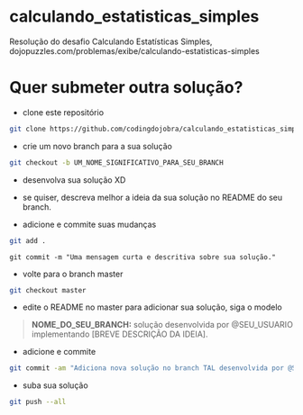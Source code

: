 # calculando_estatisticas_simples
Resolução do desafio Calculando Estatísticas Simples, dojopuzzles.com/problemas/exibe/calculando-estatisticas-simples

# Quer submeter outra solução?
- clone este repositório
```sh
git clone https://github.com/codingdojobra/calculando_estatisticas_simples
```

- crie um novo branch para a sua solução
```sh
git checkout -b UM_NOME_SIGNIFICATIVO_PARA_SEU_BRANCH
```

- desenvolva sua solução XD

- se quiser, descreva melhor a ideia da sua solução no README do seu branch.

- adicione e commite suas mudanças
```sh
git add .
```
```
git commit -m "Uma mensagem curta e descritiva sobre sua solução."
```

- volte para o branch master
```sh
git checkout master
```

- edite o README no master para adicionar sua solução, siga o modelo
> **NOME_DO_SEU_BRANCH:** solução desenvolvida por @SEU_USUARIO implementando
> [BREVE DESCRIÇÃO DA IDEIA].

- adicione e commite
```sh
git commit -am "Adiciona nova solução no branch TAL desenvolvida por @SEU_USER."
```

- suba sua solução
```sh
git push --all
```
